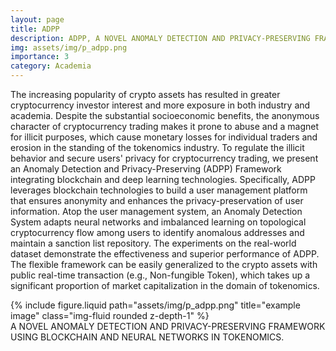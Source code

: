 ```yaml
---
layout: page
title: ADPP
description: ADPP, A NOVEL ANOMALY DETECTION AND PRIVACY-PRESERVING FRAMEWORK USING BLOCKCHAIN AND NEURAL NETWORKS IN TOKENOMICS
img: assets/img/p_adpp.png
importance: 3
category: Academia
---
```


The increasing popularity of crypto assets has resulted in greater cryptocurrency investor interest and more exposure in both industry and academia. Despite the substantial socioeconomic benefits, the anonymous character of cryptocurrency trading makes it prone to abuse and a magnet for illicit purposes, which cause monetary losses for individual traders and erosion in the standing of the tokenomics industry. To regulate the illicit behavior and secure users' privacy for cryptocurrency trading, we present an Anomaly Detection and Privacy-Preserving (ADPP) Framework integrating blockchain and deep learning technologies. Specifically, ADPP leverages blockchain technologies to build a user management platform that ensures anonymity and enhances the privacy-preservation of user information. Atop the user management system, an Anomaly Detection System adapts neural networks and imbalanced learning on topological cryptocurrency flow among users to identify anomalous addresses and maintain a sanction list repository. The experiments on the real-world dataset demonstrate the effectiveness and superior performance of ADPP. The flexible framework can be easily generalized to the crypto assets with public real-time transaction (e.g., Non-fungible Token), which takes up a significant proportion of market capitalization in the domain of tokenomics.

<div class="row">
    <div class="col-sm mt-3 mt-md-0">
        {% include figure.liquid path="assets/img/p_adpp.png" title="example image" class="img-fluid rounded z-depth-1" %}
    </div>
</div>
<div class="caption">
    A NOVEL ANOMALY DETECTION AND PRIVACY-PRESERVING FRAMEWORK USING BLOCKCHAIN AND NEURAL NETWORKS IN TOKENOMICS. 
</div>